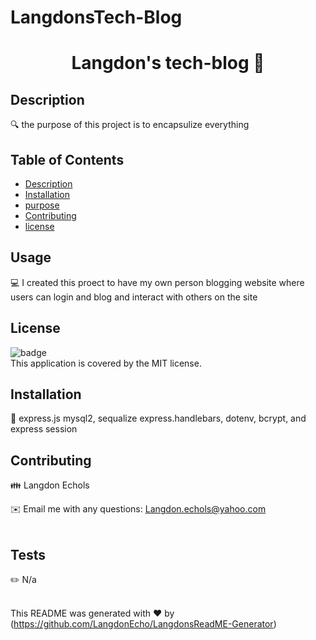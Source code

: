 # LangdonsTech-Blog

<h1 align="center">Langdon's tech-blog 👋</h1>

## Description
🔍 the purpose of this project is to encapsulize everything 

## Table of Contents
- [Description](#description)
- [Installation](#installation)
- [purpose](#purpose)
- [Contributing](#contributing)
- [license](#license)

## Usage
💻 I created this proect to have my own person blogging website where users can login and blog and interact with others on the site

## License
![badge](https://img.shields.io/badge/license-MIT-brightgreen)
<br />
This application is covered by the MIT license. 

## Installation
💾 express.js mysql2, sequalize express.handlebars, dotenv, bcrypt, and express session 

## Contributing
👪 Langdon Echols

✉️ Email me with any questions: Langdon.echols@yahoo.com<br /><br />

## Tests
✏️ N/a<br />
<br />


This README was generated with ❤️ by (https://github.com/LangdonEcho/LangdonsReadME-Generator)